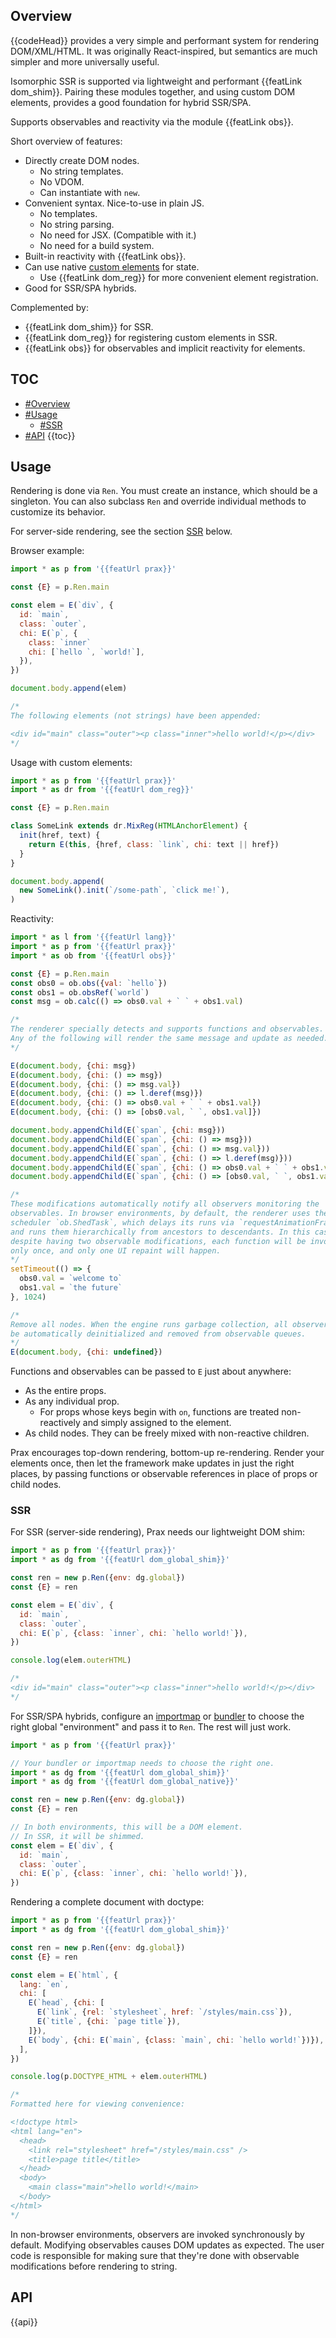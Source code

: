 ## Overview

{{codeHead}} provides a very simple and performant system for rendering DOM/XML/HTML. It was originally React-inspired, but semantics are much simpler and more universally useful.

Isomorphic SSR is supported via lightweight and performant {{featLink dom_shim}}. Pairing these modules together, and using custom DOM elements, provides a good foundation for hybrid SSR/SPA.

Supports observables and reactivity via the module {{featLink obs}}.

Short overview of features:

* Directly create DOM nodes.
  * No string templates.
  * No VDOM.
  * Can instantiate with `new`.
* Convenient syntax. Nice-to-use in plain JS.
  * No templates.
  * No string parsing.
  * No need for JSX. (Compatible with it.)
  * No need for a build system.
* Built-in reactivity with {{featLink obs}}.
* Can use native [custom elements](https://developer.mozilla.org/en-US/docs/Web/Web_Components/Using_custom_elements) for state.
  * Use {{featLink dom_reg}} for more convenient element registration.
* Good for SSR/SPA hybrids.

Complemented by:

* {{featLink dom_shim}} for SSR.
* {{featLink dom_reg}} for registering custom elements in SSR.
* {{featLink obs}} for observables and implicit reactivity for elements.

## TOC

* [#Overview](#overview)
* [#Usage](#usage)
  * [#SSR](#ssr)
* [#API](#api)
{{toc}}

## Usage

Rendering is done via `Ren`. You must create an instance, which should be a singleton. You can also subclass `Ren` and override individual methods to customize its behavior.

For server-side rendering, see the section [SSR](#ssr) below.

Browser example:

```js
import * as p from '{{featUrl prax}}'

const {E} = p.Ren.main

const elem = E(`div`, {
  id: `main`,
  class: `outer`,
  chi: E(`p`, {
    class: `inner`
    chi: [`hello `, `world!`],
  }),
})

document.body.append(elem)

/*
The following elements (not strings) have been appended:

<div id="main" class="outer"><p class="inner">hello world!</p></div>
*/
```

Usage with custom elements:

```js
import * as p from '{{featUrl prax}}'
import * as dr from '{{featUrl dom_reg}}'

const {E} = p.Ren.main

class SomeLink extends dr.MixReg(HTMLAnchorElement) {
  init(href, text) {
    return E(this, {href, class: `link`, chi: text || href})
  }
}

document.body.append(
  new SomeLink().init(`/some-path`, `click me!`),
)
```

Reactivity:

```js
import * as l from '{{featUrl lang}}'
import * as p from '{{featUrl prax}}'
import * as ob from '{{featUrl obs}}'

const {E} = p.Ren.main
const obs0 = ob.obs({val: `hello`})
const obs1 = ob.obsRef(`world`)
const msg = ob.calc(() => obs0.val + ` ` + obs1.val)

/*
The renderer specially detects and supports functions and observables.
Any of the following will render the same message and update as needed.
*/

E(document.body, {chi: msg})
E(document.body, {chi: () => msg})
E(document.body, {chi: () => msg.val})
E(document.body, {chi: () => l.deref(msg)})
E(document.body, {chi: () => obs0.val + ` ` + obs1.val})
E(document.body, {chi: () => [obs0.val, ` `, obs1.val]})

document.body.appendChild(E(`span`, {chi: msg}))
document.body.appendChild(E(`span`, {chi: () => msg}))
document.body.appendChild(E(`span`, {chi: () => msg.val}))
document.body.appendChild(E(`span`, {chi: () => l.deref(msg)}))
document.body.appendChild(E(`span`, {chi: () => obs0.val + ` ` + obs1.val}))
document.body.appendChild(E(`span`, {chi: () => [obs0.val, ` `, obs1.val]}))

/*
These modifications automatically notify all observers monitoring the
observables. In browser environments, by default, the renderer uses the
scheduler `ob.ShedTask`, which delays its runs via `requestAnimationFrame`
and runs them hierarchically from ancestors to descendants. In this case,
despite having two observable modifications, each function will be invoked
only once, and only one UI repaint will happen.
*/
setTimeout(() => {
  obs0.val = `welcome to`
  obs1.val = `the future`
}, 1024)

/*
Remove all nodes. When the engine runs garbage collection, all observers will
be automatically deinitialized and removed from observable queues.
*/
E(document.body, {chi: undefined})
```

Functions and observables can be passed to `E` just about anywhere:
* As the entire props.
* As any individual prop.
  * For props whose keys begin with `on`, functions are treated non-reactively and simply assigned to the element.
* As child nodes. They can be freely mixed with non-reactive children.

Prax encourages top-down rendering, bottom-up re-rendering. Render your elements once, then let the framework make updates in just the right places,
by passing functions or observable references in place of props or child nodes.

### SSR

For SSR (server-side rendering), Prax needs our lightweight DOM shim:

```js
import * as p from '{{featUrl prax}}'
import * as dg from '{{featUrl dom_global_shim}}'

const ren = new p.Ren({env: dg.global})
const {E} = ren

const elem = E(`div`, {
  id: `main`,
  class: `outer`,
  chi: E(`p`, {class: `inner`, chi: `hello world!`}),
})

console.log(elem.outerHTML)

/*
<div id="main" class="outer"><p class="inner">hello world!</p></div>
*/
```

For SSR/SPA hybrids, configure an [importmap](https://wicg.github.io/import-maps/) or [bundler](https://esbuild.github.io) to choose the right global "environment" and pass it to `Ren`. The rest will just work.

```js
import * as p from '{{featUrl prax}}'

// Your bundler or importmap needs to choose the right one.
import * as dg from '{{featUrl dom_global_shim}}'
import * as dg from '{{featUrl dom_global_native}}'

const ren = new p.Ren({env: dg.global})
const {E} = ren

// In both environments, this will be a DOM element.
// In SSR, it will be shimmed.
const elem = E(`div`, {
  id: `main`,
  class: `outer`,
  chi: E(`p`, {class: `inner`, chi: `hello world!`}),
})
```

Rendering a complete document with doctype:

```js
import * as p from '{{featUrl prax}}'
import * as dg from '{{featUrl dom_global_shim}}'

const ren = new p.Ren({env: dg.global})
const {E} = ren

const elem = E(`html`, {
  lang: `en`,
  chi: [
    E(`head`, {chi: [
      E(`link`, {rel: `stylesheet`, href: `/styles/main.css`}),
      E(`title`, {chi: `page title`}),
    ]}),
    E(`body`, {chi: E(`main`, {class: `main`, chi: `hello world!`})}),
  ],
})

console.log(p.DOCTYPE_HTML + elem.outerHTML)

/*
Formatted here for viewing convenience:

<!doctype html>
<html lang="en">
  <head>
    <link rel="stylesheet" href="/styles/main.css" />
    <title>page title</title>
  </head>
  <body>
    <main class="main">hello world!</main>
  </body>
</html>
*/
```

In non-browser environments, observers are invoked synchronously by default. Modifying observables causes DOM updates as expected. The user code is responsible for making sure that they're done with observable modifications before rendering to string.

## API

{{api}}

